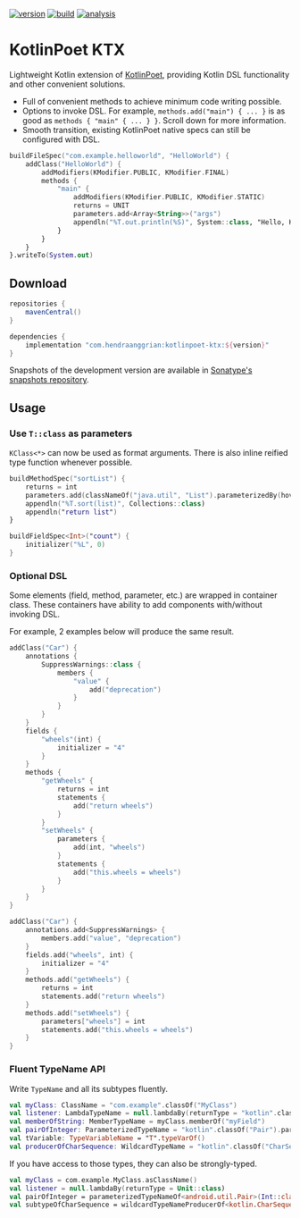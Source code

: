 [![version](https://img.shields.io/maven-central/v/com.hendraanggrian/kotlinpoet-ktx)](https://search.maven.org/artifact/com.hendraanggrian/kotlinpoet-ktx)
[![build](https://img.shields.io/travis/com/hendraanggrian/kotlinpoet-ktx)](https://travis-ci.com/hendraanggrian/kotlinpoet-ktx)
[![analysis](https://img.shields.io/badge/code%20style-%E2%9D%A4-FF4081)](https://ktlint.github.io)

KotlinPoet KTX
==============

Lightweight Kotlin extension of [KotlinPoet](https://github.com/square/kotlinpoet),
providing Kotlin DSL functionality and other convenient solutions.
* Full of convenient methods to achieve minimum code writing possible.
* Options to invoke DSL. For example, `methods.add("main") { ... }` is as good as `methods { "main" { ... } }`. Scroll down for more information.
* Smooth transition, existing KotlinPoet native specs can still be configured with DSL.

```kotlin
buildFileSpec("com.example.helloworld", "HelloWorld") {
    addClass("HelloWorld") {
        addModifiers(KModifier.PUBLIC, KModifier.FINAL)
        methods {
            "main" {
                addModifiers(KModifier.PUBLIC, KModifier.STATIC)
                returns = UNIT
                parameters.add<Array<String>>("args")
                appendln("%T.out.println(%S)", System::class, "Hello, KotlinPoet!")
            }
        }
    }
}.writeTo(System.out)
```

Download
--------

```gradle
repositories {
    mavenCentral()
}

dependencies {
    implementation "com.hendraanggrian:kotlinpoet-ktx:${version}"
}
```

Snapshots of the development version are available in [Sonatype's snapshots repository](https://s01.oss.sonatype.org/content/repositories/snapshots/).

Usage
-----

### Use `T::class` as parameters

`KClass<*>` can now be used as format arguments. There is also inline reified type function whenever possible.

```kotlin
buildMethodSpec("sortList") {
    returns = int
    parameters.add(classNameOf("java.util", "List").parameterizedBy(hoverboard), "list")
    appendln("%T.sort(list)", Collections::class)
    appendln("return list")
}

buildFieldSpec<Int>("count") {
    initializer("%L", 0)
}
```

### Optional DSL

Some elements (field, method, parameter, etc.) are wrapped in container class. These containers have ability to add components with/without invoking DSL.

For example, 2 examples below will produce the same result.

```kotlin
addClass("Car") {
    annotations {
        SuppressWarnings::class {
            members {
                "value" {
                    add("deprecation")
                }
            }
        }
    }
    fields {
        "wheels"(int) {
            initializer = "4"
        }
    }
    methods {
        "getWheels" {
            returns = int
            statements {
                add("return wheels")
            }
        }
        "setWheels" {
            parameters {
                add(int, "wheels")
            }
            statements {
                add("this.wheels = wheels")
            }
        }
    }
}

addClass("Car") {
    annotations.add<SuppressWarnings> {
        members.add("value", "deprecation")
    }
    fields.add("wheels", int) {
        initializer = "4"
    }
    methods.add("getWheels") {
        returns = int
        statements.add("return wheels")
    }
    methods.add("setWheels") {
        parameters["wheels"] = int
        statements.add("this.wheels = wheels")
    }
}
```

### Fluent TypeName API

Write `TypeName` and all its subtypes fluently.

```kotlin
val myClass: ClassName = "com.example".classOf("MyClass")
val listener: LambdaTypeName = null.lambdaBy(returnType = "kotlin".classOf("Unit"))
val memberOfString: MemberTypeName = myClass.memberOf("myField")
val pairOfInteger: ParameterizedTypeName = "kotlin".classOf("Pair").parameterizedBy(Int::class, Int::class)
val tVariable: TypeVariableName = "T".typeVarOf()
val producerOfCharSequence: WildcardTypeName = "kotlin".classOf("CharSequence").producerOf()
```

If you have access to those types, they can also be strongly-typed.

```kotlin
val myClass = com.example.MyClass.asClassName()
val listener = null.lambdaBy(returnType = Unit::class)
val pairOfInteger = parameterizedTypeNameOf<android.util.Pair>(Int::class, Int::class)
val subtypeOfCharSequence = wildcardTypeNameProducerOf<kotlin.CharSequence>()
```

